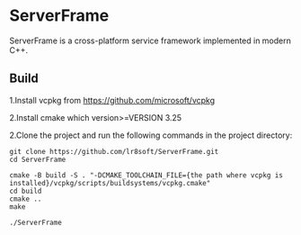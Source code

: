 # ServerFrame
ServerFrame is a cross-platform service framework implemented in modern C++.

## Build
1.Install vcpkg from https://github.com/microsoft/vcpkg

2.Install cmake which version>=VERSION 3.25

2.Clone the project and run the following commands in the project directory:
```
git clone https://github.com/lr8soft/ServerFrame.git
cd ServerFrame

cmake -B build -S . "-DCMAKE_TOOLCHAIN_FILE={the path where vcpkg is installed}/vcpkg/scripts/buildsystems/vcpkg.cmake"
cd build
cmake ..
make

./ServerFrame
```